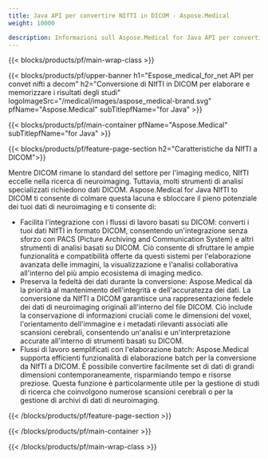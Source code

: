 ```yaml
---
title: Java API per convertire NIfTI in DICOM - Aspose.Medical
weight: 10000

description: Informazioni sull Aspose.Medical for Java API per convertire NIfTI in DICOM
---
```


{{< blocks/products/pf/main-wrap-class >}}

{{< blocks/products/pf/upper-banner h1="Espose_medical_for_net API per convet nifti a decom" h2="Conversione di NIfTI in DICOM per elaborare e memorizzare i risultati degli studi" logoImageSrc="/medical/images/aspose_medical-brand.svg" pfName="Aspose.Medical" subTitlepfName="for Java" >}}

{{< blocks/products/pf/main-container pfName="Aspose.Medical" subTitlepfName="for Java" >}}

{{< blocks/products/pf/feature-page-section h2="Caratteristiche da NIfTI a DICOM">}}

<p>Mentre DICOM rimane lo standard del settore per l'imaging medico, NIfTI eccelle nella ricerca di neuroimaging. Tuttavia, molti strumenti di analisi specializzati richiedono dati DICOM. Aspose.Medical for Java NIfTI to DICOM ti consente di colmare questa lacuna e sbloccare il pieno potenziale dei tuoi dati di neuroimaging e ti consente di:</p>

<ul>
<li>Facilita l'integrazione con i flussi di lavoro basati su DICOM: converti i tuoi dati NIfTI in formato DICOM, consentendo un'integrazione senza sforzo con PACS (Picture Archiving and Communication System) e altri strumenti di analisi basati su DICOM. Ciò consente di sfruttare le ampie funzionalità e compatibilità offerte da questi sistemi per l'elaborazione avanzata delle immagini, la visualizzazione e l'analisi collaborativa all'interno del più ampio ecosistema di imaging medico.</li>
<li>Preserva la fedeltà dei dati durante la conversione: Aspose.Medical dà la priorità al mantenimento dell'integrità e dell'accuratezza dei dati. La conversione da NIfTI a DICOM garantisce una rappresentazione fedele dei dati di neuroimaging originali all'interno del file DICOM. Ciò include la conservazione di informazioni cruciali come le dimensioni del voxel, l'orientamento dell'immagine e i metadati rilevanti associati alle scansioni cerebrali, consentendo un'analisi e un'interpretazione accurate all'interno di strumenti basati su DICOM.</li>
<li>Flussi di lavoro semplificati con l'elaborazione batch: Aspose.Medical supporta efficienti funzionalità di elaborazione batch per la conversione da NIfTI a DICOM. È possibile convertire facilmente set di dati di grandi dimensioni contemporaneamente, risparmiando tempo e risorse preziose. Questa funzione è particolarmente utile per la gestione di studi di ricerca che coinvolgono numerose scansioni cerebrali o per la gestione di archivi di dati di neuroimaging.</li>
</ul>

{{< /blocks/products/pf/feature-page-section >}}

{{< /blocks/products/pf/main-container >}}

{{< /blocks/products/pf/main-wrap-class >}}